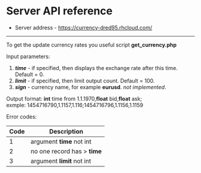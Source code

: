 Server API reference
=====================

- Server address - https://currency-dred95.rhcloud.com/


----------
To get the update currency rates you useful script **get_currency.php**

Input parameters:

 1. ***time*** - if specified, then displays the exchange rate after this time. Default = 0.
 2. ***limit*** - if specified, then limit output count. Default = 100.
 3. ***sign*** - currency name, for example **eurusd**.     *not implemented*.
 
 Output format:
 **int** time from 1.1.1970,**float** bid,**float** ask; 
 <br>
exmple:	1454716790,1.1157,1.116;1454716796,1.1156,1.1159

Error codes:

Code     | Description
-------- | ---
1 		| argument **time** not int
2	    | no one record has > **time**
3	    | argument **limit** not int
